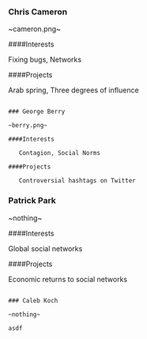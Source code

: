 ### Chris Cameron

~cameron.png~

####Interests

   Fixing bugs, Networks

####Projects

   Arab spring, Three degrees of influence

~~~

### George Berry

~berry.png~

####Interests

   Contagion, Social Norms

####Projects

   Controversial hashtags on Twitter

~~~

### Patrick Park

~nothing~

####Interests

   Global social networks

####Projects

   Economic returns to social networks

~~~

### Caleb Koch

~nothing~

asdf